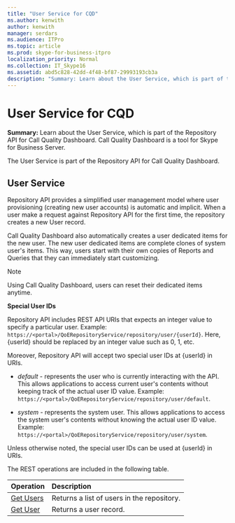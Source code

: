 ```yaml
---
title: "User Service for CQD"
ms.author: kenwith
author: kenwith
manager: serdars
ms.audience: ITPro
ms.topic: article
ms.prod: skype-for-business-itpro
localization_priority: Normal
ms.collection: IT_Skype16
ms.assetid: abd5c828-42dd-4f48-bf87-29993193cb3a
description: "Summary: Learn about the User Service, which is part of the Repository API for Call Quality Dashboard. Call Quality Dashboard is a tool for Skype for Business Server."
---
```


# User Service for CQD
 
**Summary:** Learn about the User Service, which is part of the Repository API for Call Quality Dashboard. Call Quality Dashboard is a tool for Skype for Business Server.
  
The User Service is part of the Repository API for Call Quality Dashboard.
  
## User Service

Repository API provides a simplified user management model where user provisioning (creating new user accounts) is automatic and implicit. When a user make a request against Repository API for the first time, the repository creates a new User record. 
  
Call Quality Dashboard also automatically creates a user dedicated items for the new user. The new user dedicated items are complete clones of system user's items. This way, users start with their own copies of Reports and Queries that they can immediately start customizing. 
  
> [!NOTE]
> Using Call Quality Dashboard, users can reset their dedicated items anytime. 
  
 **Special User IDs**
  
Repository API includes REST API URIs that expects an integer value to specify a particular user. Example:  `https://<portal>/QoERepositoryService/repository/user/{userId}`. Here, {userId} should be replaced by an integer value such as 0, 1, etc.
  
Moreover, Repository API will accept two special user IDs at {userId} in URIs.
  
-  *default*  - represents the user who is currently interacting with the API. This allows applications to access current user's contents without keeping track of the actual user ID value. Example: ` https://<portal>/QoERepositoryService/repository/user/default`.
    
-  *system*  - represents the system user. This allows applications to access the system user's contents without knowing the actual user ID value. Example: `https://<portal>/QoERepositoryService/repository/user/system`.
    
Unless otherwise noted, the special user IDs can be used at {userId} in URIs. 
  
The REST operations are included in the following table.
  
|**Operation**|**Description**|
|:-----|:-----|
|[Get Users](get-users.md) <br/> |Returns a list of users in the repository.  <br/> |
|[Get User](get-user.md) <br/> |Returns a user record.  <br/> |
   

